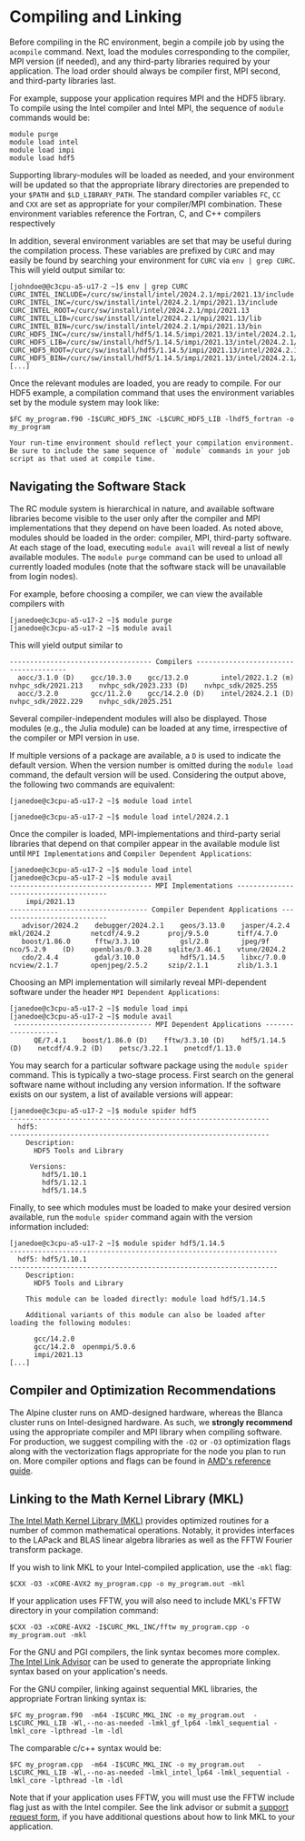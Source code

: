 # Compiling and Linking

Before compiling in the RC environment, begin a compile job by using the `acompile` command. Next, load the modules corresponding to the compiler, MPI version (if needed), and any third-party libraries required by your application. The load order should always be compiler first, MPI second, and third-party libraries last.

For example, suppose your application requires MPI and the HDF5
library. To compile using the Intel compiler and Intel MPI, the
sequence of `module` commands would be:

```
module purge
module load intel
module load impi
module load hdf5
```

Supporting library-modules will be loaded as needed, and your
environment will be updated so that the appropriate library
directories are prepended to your `$PATH` and `$LD_LIBRARY_PATH`. The standard compiler variables `FC`, `CC` and `CXX` are set as appropriate for your compiler/MPI combination. These environment variables reference the Fortran, C, and C++ compilers respectively

In addition, several environment variables are set that may be useful during the compilation process.  These variables are prefixed by `CURC` and may easily be found by searching your environment for `CURC` via `env | grep CURC`. This will yield output similar to:

```
[johndoe@@c3cpu-a5-u17-2 ~]$ env | grep CURC
CURC_INTEL_INCLUDE=/curc/sw/install/intel/2024.2.1/mpi/2021.13/include
CURC_INTEL_INC=/curc/sw/install/intel/2024.2.1/mpi/2021.13/include
CURC_INTEL_ROOT=/curc/sw/install/intel/2024.2.1/mpi/2021.13
CURC_INTEL_LIB=/curc/sw/install/intel/2024.2.1/mpi/2021.13/lib
CURC_INTEL_BIN=/curc/sw/install/intel/2024.2.1/mpi/2021.13/bin
CURC_HDF5_INC=/curc/sw/install/hdf5/1.14.5/impi/2021.13/intel/2024.2.1/include
CURC_HDF5_LIB=/curc/sw/install/hdf5/1.14.5/impi/2021.13/intel/2024.2.1/lib
CURC_HDF5_ROOT=/curc/sw/install/hdf5/1.14.5/impi/2021.13/intel/2024.2.1
CURC_HDF5_BIN=/curc/sw/install/hdf5/1.14.5/impi/2021.13/intel/2024.2.1/bin
[...]
```

Once the relevant modules are loaded, you are ready to compile. For our HDF5 example, a compilation command that uses the environment variables set by the module system may look like:

```
$FC my_program.f90 -I$CURC_HDF5_INC -L$CURC_HDF5_LIB -lhdf5_fortran -o my_program
```

```{caution}
Your run-time environment should reflect your compilation environment. Be sure to include the same sequence of `module` commands in your job script as that used at compile time.
```


## Navigating the Software Stack

The RC module system is hierarchical in nature, and available software libraries become visible to the user only after the compiler and MPI implementations that they depend on have been loaded. As noted above, modules should be loaded in the order: compiler, MPI, third-party software.  At each stage of the load, executing `module avail` will reveal a list of newly available modules.  The `module purge` command can be used to unload all currently loaded modules (note that the software stack will be unavailable from login nodes).

For example, before choosing a compiler, we can view the available compilers with

```
[janedoe@c3cpu-a5-u17-2 ~]$ module purge
[janedoe@c3cpu-a5-u17-2 ~]$ module avail
```

This will yield output similar to

```
----------------------------------- Compilers --------------------------------------
  aocc/3.1.0 (D)    gcc/10.3.0    gcc/13.2.0        intel/2022.1.2 (m)    nvhpc_sdk/2021.213    nvhpc_sdk/2023.233 (D)    nvhpc_sdk/2025.255
  aocc/3.2.0        gcc/11.2.0    gcc/14.2.0 (D)    intel/2024.2.1 (D)    nvhpc_sdk/2022.229    nvhpc_sdk/2025.251
```

Several compiler-independent modules will also be displayed. Those modules (e.g., the Julia module) can be loaded at any time, irrespective of the compiler or MPI version in use.

If multiple versions of a package are available, a `D` is used to indicate the default version. When the version number is omitted during the `module load` command, the default version will be used. Considering the output above, the following two commands are equivalent:

```[janedoe@c3cpu-a5-u17-2 ~]$ module load intel ```

```[janedoe@c3cpu-a5-u17-2 ~]$ module load intel/2024.2.1 ```

Once the compiler is loaded, MPI-implementations and third-party
serial libraries that depend on that compiler appear in the available module list until `MPI Implementations` and `Compiler Dependent Applications`:

```
[janedoe@c3cpu-a5-u17-2 ~]$ module load intel
[janedoe@c3cpu-a5-u17-2 ~]$ module avail
----------------------------------- MPI Implementations --------------------------------------
    impi/2021.13
---------------------------------- Compiler Dependent Applications ---------------------------
   advisor/2024.2    debugger/2024.2.1    geos/3.13.0    jasper/4.2.4    mkl/2024.2          netcdf/4.9.2       proj/9.5.0       tiff/4.7.0
   boost/1.86.0      fftw/3.3.10          gsl/2.8        jpeg/9f         nco/5.2.9    (D)    openblas/0.3.28    sqlite/3.46.1    vtune/2024.2
   cdo/2.4.4         gdal/3.10.0          hdf5/1.14.5    libxc/7.0.0     ncview/2.1.7        openjpeg/2.5.2     szip/2.1.1       zlib/1.3.1
```

Choosing an MPI implementation will similarly reveal MPI-dependent software under the header `MPI Dependent Applications`:

```
[janedoe@c3cpu-a5-u17-2 ~]$ module load impi
[janedoe@c3cpu-a5-u17-2 ~]$ module avail
 ---------------------------------- MPI Dependent Applications -------------------
      QE/7.4.1    boost/1.86.0 (D)    fftw/3.3.10 (D)    hdf5/1.14.5 (D)    netcdf/4.9.2 (D)    petsc/3.22.1    pnetcdf/1.13.0
```

You may search for a particular software package using the `module spider` command. This is typically a two-stage process. First search on the general software name without including any version information. If the software exists on our system, a list of available versions will appear:

```
[janedoe@c3cpu-a5-u17-2 ~]$ module spider hdf5
----------------------------------------------------------------
  hdf5:
----------------------------------------------------------------
    Description:
      HDF5 Tools and Library

     Versions:
        hdf5/1.10.1
        hdf5/1.12.1
        hdf5/1.14.5
```

Finally, to see which modules must be loaded to make your desired version available, run the `module spider` command again with the version information included:

```
[janedoe@c3cpu-a5-u17-2 ~]$ module spider hdf5/1.14.5
------------------------------------------------------------------
  hdf5: hdf5/1.10.1
------------------------------------------------------------------
    Description:
      HDF5 Tools and Library

    This module can be loaded directly: module load hdf5/1.14.5

    Additional variants of this module can also be loaded after loading the following modules:

      gcc/14.2.0
      gcc/14.2.0  openmpi/5.0.6
      impi/2021.13
[...]
```


## Compiler and Optimization Recommendations

The Alpine cluster runs on AMD-designed hardware, whereas the Blanca cluster runs on Intel-designed hardware. As such, we **strongly recommend** using the appropriate compiler and MPI library when compiling software.  For production, we
suggest compiling with the `-O2` or `-O3` optimization flags along with the vectorization flags appropriate for the node you plan to run on. More compiler options and flags can be found in [AMD's reference guide](https://developer.amd.com/wp-content/resources/Compiler%20Options%20Quick%20Ref%20Guide%20for%20AMD%20EPYC%207xx3%20Series%20Processors.pdf). 

## Linking to the Math Kernel Library (MKL)

[The Intel Math Kernel Library
(MKL)](https://software.intel.com/en-us/mkl/documentation) provides optimized routines for a number of common mathematical
operations. Notably, it provides interfaces to the LAPack and BLAS linear algebra libraries as well as the FFTW Fourier transform package.

If you wish to link MKL to your Intel-compiled application, use the `-mkl` flag:

```
$CXX -O3 -xCORE-AVX2 my_program.cpp -o my_program.out -mkl
```

If your application uses FFTW, you will also need to include MKL's FFTW directory in your compilation command:

```
$CXX -O3 -xCORE-AVX2 -I$CURC_MKL_INC/fftw my_program.cpp -o my_program.out -mkl
```

For the GNU and PGI compilers, the link syntax becomes more
complex. [The Intel Link
Advisor](https://software.intel.com/en-us/articles/intel-mkl-link-line-advisor) can be used to generate the appropriate linking syntax based on your application's needs.

For the GNU compiler, linking against sequential MKL libraries, the appropriate Fortran linking syntax is:

```
$FC my_program.f90  -m64 -I$CURC_MKL_INC -o my_program.out  -L$CURC_MKL_LIB -Wl,--no-as-needed -lmkl_gf_lp64 -lmkl_sequential -lmkl_core -lpthread -lm -ldl
```

The comparable c/c++ syntax would be:

```
$FC my_program.cpp  -m64 -I$CURC_MKL_INC -o my_program.out   -L$CURC_MKL_LIB -Wl,--no-as-needed -lmkl_intel_lp64 -lmkl_sequential -lmkl_core -lpthread -lm -ldl
```

Note that if your application uses FFTW, you will must use the FFTW include flag just as with the Intel compiler. See the link advisor or submit a [support request form](https://colorado.service-now.com/req_portal?id=ucb_sc_rc_form), if you have additional questions about how to link MKL to your application.

